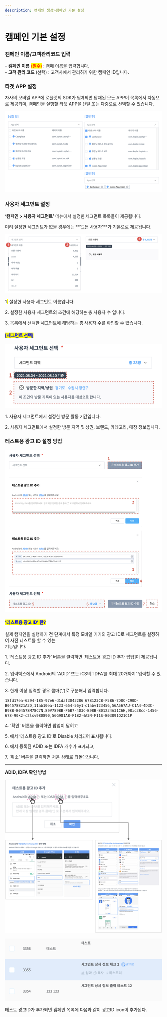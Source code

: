 ```yaml
---
description: 캠페인 생성>캠페인 기본 설정
---
```


# 캠페인 기본 설정

### 캠페인 이름/고객관리코드 입력

\- **캠페인** **이름** <mark style="color:red;">(필수)</mark> : 캠페 이름을 입력합니다.\
\- **고객 관리 코드** (선택) : 고객사에서 관리하기 위한 캠페인 ID입니다.

### **타겟 APP 설정**

자사의 모바일 APP에 로플랫의 SDK가 탑재되면 탑재된 모든 APP이 목록에서 자동으로 제공되며, 캠페인을 실행할 타겟 APP을 단일 또는 다중으로 선택할 수 있습니다.

![](<../../.gitbook/assets/image (99).png>)

### **사용자 세그먼트 설정**

**‘캠페인 > 사용자 세그먼트’** 메뉴에서 설정한 세그먼트 목록들이 제공됩니다.&#x20;

미리 설정한 세그먼트가 없을 경우에는 **‘모든 사용자’**가 기본으로 제공됩니다.

![](<../../.gitbook/assets/image (24).png>)

1<mark style="color:blue;">.</mark> 설정한 사용자 세그먼트 이름입니다.

2\. 설정한 사용자 세그먼트의 조건에 해당하는 총 사용자 수 입니다.

3\. 목록에서 선택한 세그먼트에 해당하는 총 사용자 수를 확인할 수 있습니다.

#### <mark style="color:blue;">**\[세그먼트 선택]**</mark>

![](<../../.gitbook/assets/image (103).png>)

1\. 사용자 세그먼트에서 설정한 방문 활동 기간입니다.

2\. 사용자 세그먼트에서 설정한 방문 지역 및 상권, 브랜드, 카테고리, 매장 정보입니다.

### **테스트용 광고 ID 설정 방법**

![](<../../.gitbook/assets/image (109).png>)

#### <mark style="color:blue;">**‘테스트용 광고 ID’ 란?**</mark>

실제 캠페인을 실행하기 전 단계에서 특정 모바일 기기의 광고 ID로 세그먼트를 설정하여 사전 테스트를 할 수 있는\
기능입니다.

1\. ‘테스트용 광고 ID 추가’ 버튼을 클릭하면 \[테스트용 광고 ID 추가 팝업]이 제공됩니다.

2\. 입력박스에서 Android의 ‘ADID’ 또는 iOS의 ‘IDFA’를 최대 20개까지’ 입력할 수 있습니다.

3\. 한개 이상 입력할 경우 콤마(‘,’)로 구분해서 입력합니다.

```
18fd17ea-6394-185-97e6-d1daf3043286,67B123CB-F5B6-7D8C-C90D-B04578B21A3D,11ab10ea-1123-654-56y1-c1abv123456,56A567AU-C1A4-4D3C-B98B-B04578M78C7N,89V789BB-F6B7-4D3C-B98B-B01234A31C6H,98ic38cc-1456-678-90k2-c2lsv980890,56G981AB-F1B2-4A3N-F11S-B03891O21C1P
```

4\. ‘확인' 버튼을 클릭하면 팝업이 닫히고

5\. 에서 ‘테스트용 광고 ID’로 Disable 처리되어 표시됩니다.

6\. 에서 등록된 ADID 또는 IDFA 개수가 표시되고,

7\. ‘취소' 버튼을 클릭하면 처음 상태로 되돌아갑니다.

****

**ADID, IDFA 확인 방법**

![](<../../.gitbook/assets/image (83).png>)

![](<../../.gitbook/assets/image (14).png>)

테스트 광고ID가 추가되면 캠페인 목록에 다음과 같이 광고ID icon이 추가된다.
